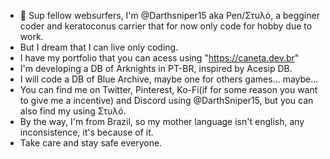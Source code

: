 - 👋 Sup fellow websurfers, I'm @Darthsniper15 aka Pen/Στυλό, a begginer coder and keratoconus carrier that for now only code for hobby due to work.
- But I dream that I can live only coding.
- I have my portfolio that you can acess using "https://caneta.dev.br"
- I'm developing a DB of Arknights in PT-BR, inspired by Acesip DB.
- I will code a DB of Blue Archive, maybe one for others games... maybe...
- You can find me on Twitter, Pinterest, Ko-Fi(if for some reason you want to give me a incentive) and Discord using @DarthSniper15, but you can also find my using Στυλό.
- By the way, I'm from Brazil, so my mother language isn't english, any inconsistence, it's because of it.
- Take care and stay safe everyone.

<!---
DarthSniper15/DarthSniper15 is a ✨ special ✨ repository because its `README.md` (this file) appears on your GitHub profile.
You can click the Preview link to take a look at your changes.
--->
